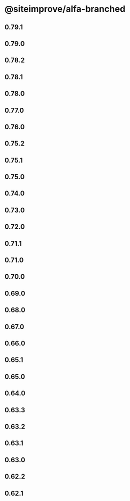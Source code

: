 # @siteimprove/alfa-branched

## 0.79.1

## 0.79.0

## 0.78.2

## 0.78.1

## 0.78.0

## 0.77.0

## 0.76.0

## 0.75.2

## 0.75.1

## 0.75.0

## 0.74.0

## 0.73.0

## 0.72.0

## 0.71.1

## 0.71.0

## 0.70.0

## 0.69.0

## 0.68.0

## 0.67.0

## 0.66.0

## 0.65.1

## 0.65.0

## 0.64.0

## 0.63.3

## 0.63.2

## 0.63.1

## 0.63.0

## 0.62.2

## 0.62.1
